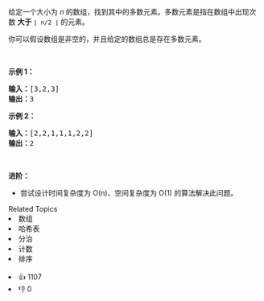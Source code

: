 <p>给定一个大小为 <em>n </em>的数组，找到其中的多数元素。多数元素是指在数组中出现次数 <strong>大于</strong> <code>⌊ n/2 ⌋</code> 的元素。</p>

<p>你可以假设数组是非空的，并且给定的数组总是存在多数元素。</p>

<p> </p>

<p><strong>示例 1：</strong></p>

<pre>
<strong>输入：</strong>[3,2,3]
<strong>输出：</strong>3</pre>

<p><strong>示例 2：</strong></p>

<pre>
<strong>输入：</strong>[2,2,1,1,1,2,2]
<strong>输出：</strong>2
</pre>

<p> </p>

<p><strong>进阶：</strong></p>

<ul>
	<li>尝试设计时间复杂度为 O(n)、空间复杂度为 O(1) 的算法解决此问题。</li>
</ul>
<div><div>Related Topics</div><div><li>数组</li><li>哈希表</li><li>分治</li><li>计数</li><li>排序</li></div></div><br><div><li>👍 1107</li><li>👎 0</li></div>